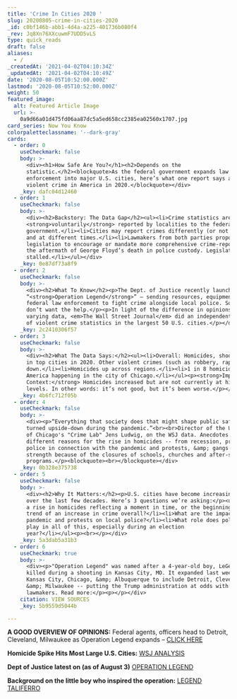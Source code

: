 ```yaml
---
title: 'Crime In Cities 2020 '
slug: 20200805-crime-in-cities-2020
_id: c0bf146b-abb1-4d4a-a225-401736b080f4
_rev: Jq8Xn76XXcuwmF7UDD5vLS
type: quick_reads
draft: false
aliases:
  - /
_createdAt: '2021-04-02T04:10:34Z'
_updatedAt: '2021-04-02T04:10:49Z'
date: '2020-08-05T10:52:00.000Z'
lastmod: '2020-08-05T10:52:00.000Z'
weight: 50
featured_image:
  alt: Featured Article Image
  url: >-
    0a9d66a01d475fd06aa87dc5a5ed658cc2385ea02560x1707.jpg
card_series: Now You Know
colorpaletteclassname: '--dark-gray'
cards:
  - order: 0
    useCheckmark: false
    body: >-
      <div><h1>How Safe Are You?</h1><h2>Depends on the
      statistic.</h2><blockquote>As the federal government expands law
      enforcement into major U.S. cities, here’s what one report says about
      violent crime in America in 2020.</blockquote></div>
    _key: dafc04d12460
  - order: 1
    useCheckmark: false
    body: >-
      <div><h2>Backstory: The Data Gap</h2><ul><li>Crime statistics are
      <strong>voluntarily</strong> reported by localities to the federal
      government.</li><li>Cities may report crimes differently (or not at all)
      and at different times.</li><li>Lawmakers from both parties proposed
      legislation to encourage or mandate more comprehensive crime-reporting in
      the aftermath of George Floyd’s death in police custody. Legislation has
      stalled.</li></ul></div>
    _key: 0e87df73a8f9
  - order: 2
    useCheckmark: false
    body: >-
      <div><h2>What To Know</h2><p>The Dept. of Justice recently launched
      “<strong>Operation Legend</strong>” – sending resources, equipment &amp;
      federal law enforcement to fight crime alongside local police. Some mayors
      don’t want the help.</p><p>In light of the difference in opinions and
      varying data, <em>The Wall Street Journal</em> did an independent analysis
      of violent crime statistics in the largest 50 U.S. cities.</p></div>
    _key: 2c2410306f57
  - order: 3
    useCheckmark: false
    body: >-
      <div><h2>What The Data Says:</h2><ul><li>Overall: Homicides, shootings up
      in top cities in 2020. Other violent crimes (such as robbery, rape) are
      down.</li><li>Homicides up across regions.</li><li>1 in 8 homicides in
      America happening in the city of Chicago.</li></ul><p><strong>Important
      Context:</strong> Homicides increased but are not currently at historic
      levels. In other words: it’s not good, but it’s been worse.</p></div>
    _key: 4b6fc712f05b
  - order: 4
    useCheckmark: false
    body: >-
      <div><p>“Everything that society does that might shape public safety was
      turned upside-down during the pandemic.”<br><br>Director of the University
      of Chicago's "Crime Lab" Jens Ludwig, on the WSJ data. Anecdotes point to
      different reasons for the rise in homicides -- from recession, pressure on
      police in connection with the pandemic and protests, &amp; gangs gaining
      strength because of the closures of schools, churches and after-school
      programs.</p><blockquote><br></blockquote></div>
    _key: 0b328e375738
  - order: 5
    useCheckmark: false
    body: >-
      <div><h2>Why It Matters:</h2><p>U.S. cities have become increasingly safer
      over the last few decades. Here’s 3 questions we’re asking:</p><ul><li>Is
      a rise in homicides reflecting a moment in time, or the beginning of a
      trend of an increase in crime overall?</li><li>What are the impacts of the
      pandemic and protests on local police?</li><li>What role does politics
      play in all of this, especially during an election
      year?</li></ul><p><br></p></div>
    _key: 5a3dab5a31b3
  - order: 6
    useCheckmark: true
    body: >-
      <div><p>"Operation Legend" was named after a 4-year-old boy, LeGend,
      killed during a shooting in Kansas City, MO. It expanded last week from
      Kansas City, Chicago, &amp; Albuquerque to include Detroit, Cleveland,
      &amp; Milwaukee -- putting the Trump administration at odds with local
      lawmakers. Read more:</p><p></p></div>
    citation: VIEW SOURCES
    _key: 5b9559d5044b

---
```

**A GOOD OVERVIEW OF OPINIONS:** Federal agents, officers head to Detroit, Cleveland, Milwaukee as Operation Legend expands – [CLICK HERE](https://www.usatoday.com/story/news/politics/2020/07/29/operation-legend-doj-to-send-officers-to-detroit-cleveland-milwaukee/5535490002/)

**Homicide Spike Hits Most Large U.S. Cities:** [WSJ ANALYSIS](https://www.wsj.com/articles/homicide-spike-cities-chicago-newyork-detroit-us-crime-police-lockdown-coronavirus-protests-11596395181?mod=hp_lead_pos13)

**Dept of Justice latest on (as of August 3)** [OPERATION LEGEND](https://www.justice.gov/opa/pr/operation-legend-expanded-cleveland-detroit-and-milwaukee)

**Background on the little boy who inspired the operation:** [L](https://www.fbi.gov/wanted/seeking-info/legend-taliferro)[EGEND TALIFERRO](https://www.fbi.gov/wanted/seeking-info/legend-taliferro)